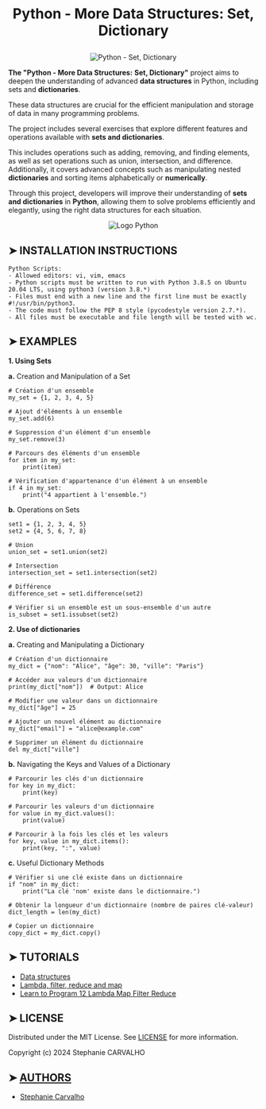 
# <p align="center">Python - More Data Structures: Set, Dictionary</p>

<p align="center">
<img src="https://cdn.discordapp.com/attachments/1217825406699180052/1240391008500449422/pyhton_more_data_struct.jpg?ex=664663a5&is=66451225&hm=913190e25160948aff928dcb712f1dbad5548963765ab7686ba5b245f99758d0&"  alt="Python - Set, Dictionary"/> </p>

<p>

**The "Python - More Data Structures:** **Set, Dictionary"** project aims to deepen the understanding of advanced **data structures** in Python, including sets and **dictionaries**.

These data structures are crucial for the efficient manipulation and storage of data in many programming problems.

The project includes several exercises that explore different features and operations available with **sets and dictionaries**.

This includes operations such as adding, removing, and finding elements, as well as set operations such as union, intersection, and difference. Additionally, it covers advanced concepts such as manipulating nested **dictionaries** and sorting items alphabetically or **numerically**.

Through this project, developers will improve their understanding of **sets and dictionaries** in **Python**, allowing them to solve problems efficiently and elegantly, using the right data structures for each situation.

</p>

<p align="center">
<img src="https://cdn-images.threadless.com/threadless-media/artist_shops/shops/realpython/profile/logo-1613591159-afae41b42c1708f4675432b0af9e0f8e.png?v=3&d=eyJvcHMiOiBbWyJyZXNpemUiLCBbMzUwXSwge31dXSwgImZvcmNlIjogZmFsc2UsICJvbmx5X21ldGEiOiBmYWxzZX0=" alt="Logo Python"/>
</p>

## ➤ INSTALLATION INSTRUCTIONS

```
Python Scripts:
- Allowed editors: vi, vim, emacs
- Python scripts must be written to run with Python 3.8.5 on Ubuntu 20.04 LTS, using python3 (version 3.8.*)
- Files must end with a new line and the first line must be exactly #!/usr/bin/python3.
- The code must follow the PEP 8 style (pycodestyle version 2.7.*).
- All files must be executable and file length will be tested with wc.

```

## ➤ EXAMPLES

**1. Using Sets**

**a.** Creation and Manipulation of a Set
```
# Création d'un ensemble
my_set = {1, 2, 3, 4, 5}

# Ajout d'éléments à un ensemble
my_set.add(6)

# Suppression d'un élément d'un ensemble
my_set.remove(3)

# Parcours des éléments d'un ensemble
for item in my_set:
    print(item)

# Vérification d'appartenance d'un élément à un ensemble
if 4 in my_set:
    print("4 appartient à l'ensemble.")

```
**b.** Operations on Sets
```
set1 = {1, 2, 3, 4, 5}
set2 = {4, 5, 6, 7, 8}

# Union
union_set = set1.union(set2)

# Intersection
intersection_set = set1.intersection(set2)

# Différence
difference_set = set1.difference(set2)

# Vérifier si un ensemble est un sous-ensemble d'un autre
is_subset = set1.issubset(set2)

```
**2. Use of dictionaries**

**a.** Creating and Manipulating a Dictionary
```
# Création d'un dictionnaire
my_dict = {"nom": "Alice", "âge": 30, "ville": "Paris"}

# Accéder aux valeurs d'un dictionnaire
print(my_dict["nom"])  # Output: Alice

# Modifier une valeur dans un dictionnaire
my_dict["âge"] = 25

# Ajouter un nouvel élément au dictionnaire
my_dict["email"] = "alice@example.com"

# Supprimer un élément du dictionnaire
del my_dict["ville"]

```
**b.** Navigating the Keys and Values of a Dictionary
```
# Parcourir les clés d'un dictionnaire
for key in my_dict:
    print(key)

# Parcourir les valeurs d'un dictionnaire
for value in my_dict.values():
    print(value)

# Parcourir à la fois les clés et les valeurs
for key, value in my_dict.items():
    print(key, ":", value)

```
**c.** Useful Dictionary Methods
```
# Vérifier si une clé existe dans un dictionnaire
if "nom" in my_dict:
    print("La clé 'nom' existe dans le dictionnaire.")

# Obtenir la longueur d'un dictionnaire (nombre de paires clé-valeur)
dict_length = len(my_dict)

# Copier un dictionnaire
copy_dict = my_dict.copy()

```

## ➤ TUTORIALS

- [Data structures](https://docs.python.org/3/tutorial/datastructures.html)
- [Lambda, filter, reduce and map](https://python-course.eu/advanced-python/lambda-filter-reduce-map.php)
- [Learn to Program 12 Lambda Map Filter Reduce](https://www.youtube.com/watch?v=1GAC6KQUPeg)

## ➤ LICENSE

Distributed under the MIT License. See [LICENSE](https://github.com/Stefani-web/holbertonschool-higher_level_programming/blob/main/python-more_data_structures/LICENSE) for more information.

Copyright (c) 2024 Stephanie CARVALHO

## ➤ [AUTHORS](https://github.com/Stefani-web/holbertonschool-higher_level_programming/blob/main/python-more_data_structures/AUTHORS)

* [Stephanie Carvalho](https://github.com/Stefani-web)
